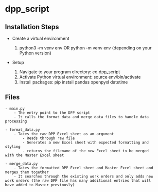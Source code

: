 # dpp_script

## Installation Steps
- Create a virtual environment
    1) python3 -m venv env OR python -m venv env (depending on your Python version)

- Setup
    1) Navigate to your program directory:     cd dpp_script
    2) Activate Python virtual environment:    source env/bin/activate
    3) Install packages:                       pip install pandas openpyxl datetime

## Files
    - main.py
        - The entry point to the DPP script
        - It calls the format_data and merge_data files to handle data processing

    - format_data.py
        - Takes the raw DPP Excel sheet as an argument
            - Reads through raw file
            - Generates a new Excel sheet with expected formatting and styling
            - returns the filename of the new Excel sheet to be merged with the Master Excel sheet
        
    - merge_data.py
        - Takes the formatted DPP Excel sheet and Master Excel sheet and merges them together
        - It searches through the existing work orders and only adds new work orders (the raw DPP file has many additional entries that will have added to Master previously)
